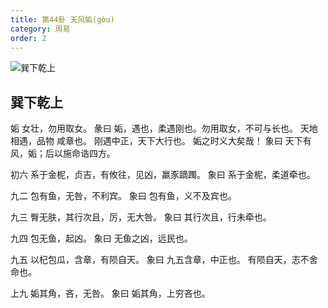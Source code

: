 ```yaml
---
title: 第44卦 天风姤(gòu)
category: 周易
order: 2
---
```


![巽下乾上](https://upload.wikimedia.org/wikipedia/commons/3/31/Yijing-44.png)

## 巽下乾上

姤 女壮，勿用取女。
彖曰 姤，遇也，柔遇刚也。勿用取女，不可与长也。 天地相遇，品物 咸章也。 刚遇中正，天下大行也。 姤之时义大矣哉！
象曰 天下有风，姤；后以施命诰四方。

初六 系于金柅，贞吉，有攸往，见凶，羸豕蹢躅。
象曰 系于金柅，柔道牵也。

九二 包有鱼，无咎，不利宾。
象曰 包有鱼，义不及宾也。

九三 臀无肤，其行次且，厉，无大咎。
象曰 其行次且，行未牵也。

九四 包无鱼，起凶。
象曰 无鱼之凶，远民也。

九五 以杞包瓜，含章，有陨自天。
象曰 九五含章，中正也。 有陨自天，志不舍命也。

上九 姤其角，吝，无咎。
象曰 姤其角，上穷吝也。